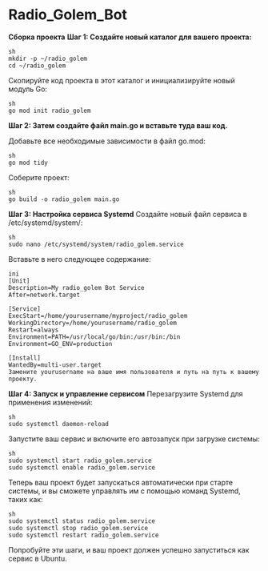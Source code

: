 # Radio_Golem_Bot
**Сборка проекта**
**Шаг 1: Создайте новый каталог для вашего проекта:**

    sh
    mkdir -p ~/radio_golem
    cd ~/radio_golem

Скопируйте код проекта в этот каталог и инициализируйте новый модуль Go:

    sh
    go mod init radio_golem

**Шаг 2: Затем создайте файл main.go и вставьте туда ваш код.**

Добавьте все необходимые зависимости в файл go.mod:

    sh
    go mod tidy

Соберите проект:

    sh
    go build -o radio_golem main.go

**Шаг 3: Настройка сервиса Systemd**
Создайте новый файл сервиса в /etc/systemd/system/:

    sh
    sudo nano /etc/systemd/system/radio_golem.service

Вставьте в него следующее содержание:

    ini
    [Unit]
    Description=My radio_golem Bot Service
    After=network.target
    
    [Service]
    ExecStart=/home/yourusername/myproject/radio_golem
    WorkingDirectory=/home/yourusername/radio_golem
    Restart=always
    Environment=PATH=/usr/local/go/bin:/usr/bin:/bin
    Environment=GO_ENV=production
    
    [Install]
    WantedBy=multi-user.target
    Замените yourusername на ваше имя пользователя и путь на путь к вашему проекту.

**Шаг 4: Запуск и управление сервисом**
Перезагрузите Systemd для применения изменений:

    sh
    sudo systemctl daemon-reload

Запустите ваш сервис и включите его автозапуск при загрузке системы:

    sh
    sudo systemctl start radio_golem.service
    sudo systemctl enable radio_golem.service

Теперь ваш проект будет запускаться автоматически при старте системы, и вы сможете управлять им с помощью команд Systemd, таких как:

    sh
    sudo systemctl status radio_golem.service
    sudo systemctl stop radio_golem.service
    sudo systemctl restart radio_golem.service

Попробуйте эти шаги, и ваш проект должен успешно запуститься как сервис в Ubuntu.
